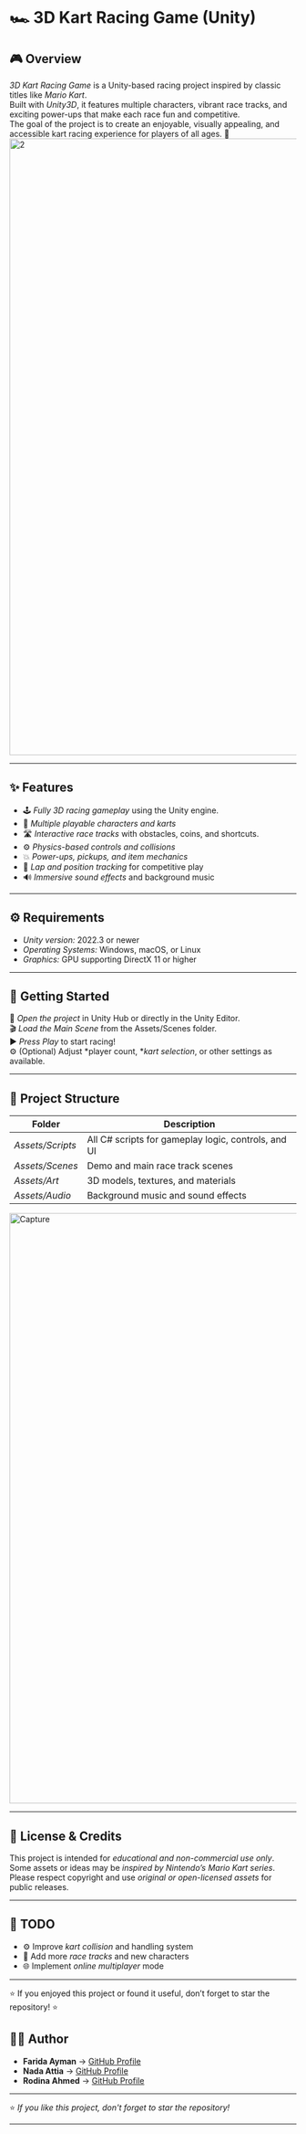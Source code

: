 # 🏎 3D Kart Racing Game (Unity)

## 🎮 Overview
*3D Kart Racing Game* is a Unity-based racing project inspired by classic titles like *Mario Kart*.  
Built with *Unity3D*, it features multiple characters, vibrant race tracks, and exciting power-ups that make each race fun and competitive.  
The goal of the project is to create an enjoyable, visually appealing, and accessible kart racing experience for players of all ages. 🏁
<img width="1920" height="1080" alt="2" src="https://github.com/user-attachments/assets/efeb02ce-ab78-4d81-a14d-308863686bc2" />


---

## ✨ Features
- 🕹 *Fully 3D racing gameplay* using the Unity engine.
- 👥 *Multiple playable characters and karts*  
- 🛣 *Interactive race tracks* with obstacles, coins, and shortcuts. 
- ⚙ *Physics-based controls and collisions*  
- 💥 *Power-ups, pickups, and item mechanics*  
- 🧭 *Lap and position tracking* for competitive play  
- 🔊 *Immersive sound effects* and background music  

---

## ⚙ Requirements
- *Unity version:* 2022.3 or newer  
- *Operating Systems:* Windows, macOS, or Linux  
- *Graphics:* GPU supporting DirectX 11 or higher  

---

## 🚀 Getting Started

🧩 *Open the project* in Unity Hub or directly in the Unity Editor.  
🎬 *Load the Main Scene* from the Assets/Scenes folder.  
▶ *Press Play* to start racing!  
⚙ (Optional) Adjust *player count, **kart selection*, or other settings as available.  

---

## 📁 Project Structure

| Folder | Description |
|--------|--------------|
| *Assets/Scripts* | All C# scripts for gameplay logic, controls, and UI |
| *Assets/Scenes* | Demo and main race track scenes |
| *Assets/Art* | 3D models, textures, and materials |
| *Assets/Audio* | Background music and sound effects |
<img width="1920" height="1034" alt="Capture" src="https://github.com/user-attachments/assets/86f66576-d174-4637-ae51-daae52970f5a" />


---

## 📜 License & Credits

This project is intended for *educational and non-commercial use only*.  
Some assets or ideas may be *inspired by Nintendo’s Mario Kart series*.  
Please respect copyright and use *original or open-licensed assets* for public releases.

---

## 🧩 TODO

- ⚙ Improve *kart collision* and handling system  
- 🏁 Add more *race tracks* and new characters  
- 🌐 Implement *online multiplayer* mode  

---

⭐ If you enjoyed this project or found it useful, don’t forget to star the repository! ⭐
 ## 🧑‍💻 Author
  
- **Farida Ayman** → [GitHub Profile](https://github.com/FaridaAyman)  
- **Nada Attia** → [GitHub Profile](https://github.com/NadaAttia04)  
- **Rodina Ahmed** → [GitHub Profile](https://github.com/RodinaAhmed)

---

⭐ *If you like this project, don't forget to star the repository!*

---
